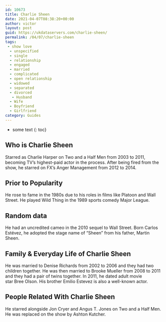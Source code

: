 ```yaml
---
id: 10673
title: Charlie Sheen
date: 2021-04-07T08:38:20+00:00
author: victor
layout: post
guid: https://ukdataservers.com/charlie-sheen/
permalink: /04/07/charlie-sheen
tags:
 - show love
  - unspecified
  - single
  - relationship
  - engaged
  - married
  - complicated
  - open relationship
  - widowed
  - separated
  - divorced
   - Husband
  - Wife
  - Boyfriend
  - Girlfriend
category: Guides
---
```


* some text
{: toc}


## Who is Charlie Sheen



Starred as Charlie Harper on Two and a Half Men from 2003 to 2011, becoming TV&#8217;s highest-paid actor in the process. After being fired from the show, he starred on FX&#8217;s Anger Management from 2012 to 2014. 

                
                
                
## Prior to Popularity



He rose to fame in the 1980s due to his roles in films like Platoon and Wall Street. He played Wild Thing in the 1989 sports comedy Major League. 

                
                
                
## Random data



He had an uncredited cameo in the 2010 sequel to Wall Street. Born Carlos Estévez, he adopted the stage name of &#8220;Sheen&#8221; from his father, Martin Sheen. 

                
                
                
## Family & Everyday Life of Charlie Sheen



He was married to Denise Richards from 2002 to 2006 and they had two children together. He was then married to Brooke Mueller from 2008 to 2011 and they had a pair of twins together. In 2011, he dated adult movie star Bree Olson. His brother Emilio Estevez is also a well-known actor. 

                
                
                
## People Related With Charlie Sheen



He starred alongside Jon Cryer and Angus T. Jones on Two and a Half Men. He was replaced on the show by Ashton Kutcher. 

                
              
            
          
          
          